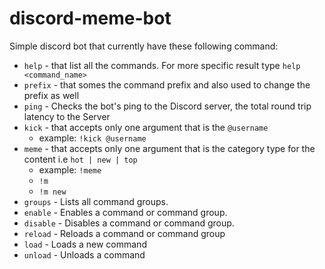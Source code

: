 # discord-meme-bot


Simple discord bot that currently have these following command:

- `help` - that list all the commands. For more specific result type `help <command_name>`
- `prefix` - that somes the command prefix and also used to change the prefix as well
- `ping` - Checks the bot's ping to the Discord server, the total round trip latency to the Server
- `kick` - that accepts only one argument that is the `@username`
  - example: `!kick @username`
- `meme` - that accepts only one argument that is the category type for the content i.e `hot | new | top`
  - example: `!meme`
  - `!m`
  - `!m new`
- `groups` - Lists all command groups.
- `enable` - Enables a command or command group.
- `disable` - Disables a command or command group.
- `reload` - Reloads a command or command group
- `load` - Loads a new command
- `unload` - Unloads a command
